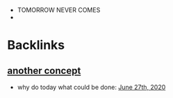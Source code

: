 - TOMORROW NEVER COMES
- 

# Backlinks
## [another concept](<another concept.md>)
- why do today what could be done: [June 27th, 2020](<June 27th, 2020.md>)


